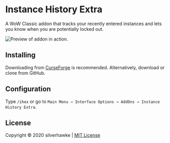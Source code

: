 # Instance History Extra
A WoW Classic addon that tracks your recently entered instances and lets you know when you are potentially locked out.

![Preview of addon in action.](https://silverhawke.s-ul.eu/Kl4116VN)

## Installing
Downloading from [CurseForge](https://www.curseforge.com/wow/addons/instancehistoryextra) is recommended.
Alternatively, download or clone from GitHub.

## Configuration
Type `/ihex` or go to `Main Menu → Interface Options → AddOns → Instance History Extra`.

## License
Copyright © 2020 silverhawke | [MIT License](https://opensource.org/licenses/MIT)
